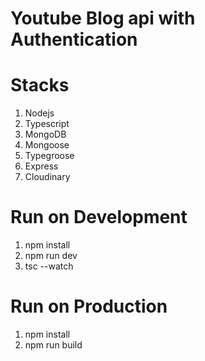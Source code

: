# Youtube Blog api with Authentication

# Stacks
1. Nodejs
2. Typescript
3. MongoDB
4. Mongoose
5. Typegroose
6. Express
7. Cloudinary


# Run on Development
1. npm install
2. npm run dev
3. tsc --watch


# Run on Production
1. npm install
2. npm run build
